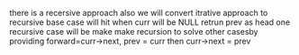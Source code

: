 there is a recersive approach also
we will convert itrative approach to recursive
base case will hit when curr will be NULL retrun prev as head
one recursive case will be make make recursion to solve other casesby providing forward=curr->next, prev = curr
then curr->next = prev
​